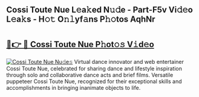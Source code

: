 ## Cossi Toute Nue L𝚎a𝚔ed N𝚞𝚍e - Part-F5v Vi𝚍𝚎o L𝚎a𝚔s - H𝚘𝚝 O𝚗𝚕yf𝚊ns P𝚑𝚘tos AqhNr

# <h2><a href="http://kf0xmgw.oniu.top/?m=Cossi+Toute+Nue">🔗👉 🔴 Cossi Toute Nue P𝚑ot𝚘𝚜 V𝚒d𝚎o</a></h2>

[![Cossi Toute Nue Nu𝚍e𝚜](https://i.imgur.com/0qMVB7G.gif)](http://kf0xmgw.oniu.top/?m=Cossi+Toute+Nue)
Virtual dance innovator and web entertainer Cossi Toute Nue, celebrated for sharing dance and lifestyle inspiration through solo and collaborative dance acts and brief films. Versatile puppeteer Cossi Toute Nue, recognized for their exceptional skills and accomplishments in bringing inanimate objects to life.  
